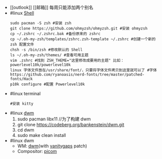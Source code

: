 - [[outlook]] [[邮箱]] 每周只能添加两个别名
- #linux [Shell](https://blog.51cto.com/u_6364219/4920283)
  ```
  sudo pacman -S zsh #安装 zsh
  git clone https://github.com/ohmyzsh/ohmyzsh.git #安装 ohmyzsh
  cp ~/.zshrc ~/.zshrc.bak #备份原来的 zshrc
  cp ~/.oh-my-zsh/templates/zshrc.zsh-template ~/.zshrc #创建一个新的 zsh 配置文件
  chsh -s /bin/zsh #修改默认的 Shell
  ls ~/.oh-my-zsh/themes/ #查看可用主题
  vim .zshrc #找到 ZSH_THEME="这里修改成要用的主题" 比如：powerlevel10k/powerlevel10k
  linux 字体文件放在/usr/share/font/，只要将字体文件拷贝到这里就可以了 #字体 https://github.com/ryanoasis/nerd-fonts/tree/master/patched-fonts/Hack
  p10k configure #配置 Powerlevel10k
  ```
- #linux terminal  
  ```
  #安装 kitty
  ```
- #linux [dwm](https://codeberg.org/bankenstein/dwm)  
  1. sudo pacman libx11 //为了构建 dwm
  2. git clone https://codeberg.org/bankenstein/dwm.git
  3. cd dwm
  4. sudo make clean install
- #linux dwm  
  - WM: [dwm](https://dwm.suckless.org/)(with [vanitygaps](https://dwm.suckless.org/patches/vanitygaps/) patch)
  - Compositor: [picom]()